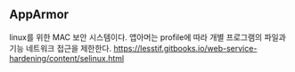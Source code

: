 ## AppArmor
linux를 위한 MAC 보안 시스템이다. 앱아머는 profile에 따라 개별 프로그램의 파일과 기능 네트워크 접근을 제한한다.
https://lesstif.gitbooks.io/web-service-hardening/content/selinux.html
